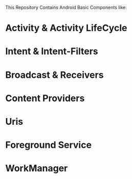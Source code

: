 This Repository Contains Android Basic Components like:
# Activity & Activity LifeCycle
# Intent & Intent-Filters
# Broadcast & Receivers
# Content Providers
# Uris
# Foreground Service
# WorkManager
